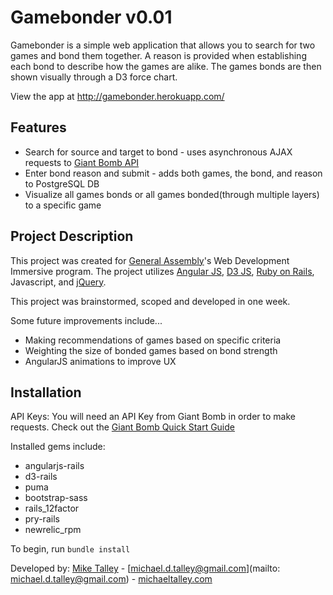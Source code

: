 Gamebonder v0.01
================

Gamebonder is a simple web application that allows you to search for two games and bond them together. A reason is provided when establishing each bond to describe how the games are alike. The games bonds are then shown visually through a D3 force chart.

View the app at http://gamebonder.herokuapp.com/


Features
--------
* Search for source and target to bond - uses asynchronous AJAX requests to [Giant Bomb API](http://api.giantbomb.com)
* Enter bond reason and submit - adds both games, the bond, and reason to PostgreSQL DB
* Visualize all games bonds or all games bonded(through multiple layers) to a specific game


Project Description
-------------------
This project was created for [General Assembly](http://www.generalassemb.ly)'s Web Development Immersive program. The
project utilizes [Angular JS](http://angularjs.org), [D3 JS](http://d3js.org/), [Ruby on Rails](http://rubyonrails.org/), Javascript, and [jQuery](http://jquery.com/).

This project was brainstormed, scoped and developed in one week.

Some future improvements include...
* Making recommendations of games based on specific criteria
* Weighting the size of bonded games based on bond strength
* AngularJS animations to improve UX


Installation
------------
API Keys:
You will need an API Key from Giant Bomb in order to make requests. Check out the [Giant Bomb Quick Start Guide](http://www.giantbomb.com/forums/api-developers-3017/quick-start-guide-to-using-the-api-1427959/)

Installed gems include:
* angularjs-rails
* d3-rails
* puma
* bootstrap-sass
* rails_12factor
* pry-rails
* newrelic_rpm

To begin, run `bundle install`


Developed by: [Mike Talley](https://github.com/miketalley) - [michael.d.talley@gmail.com](mailto: michael.d.talley@gmail.com) - [michaeltalley.com](http://www.michaeltalley.com)
